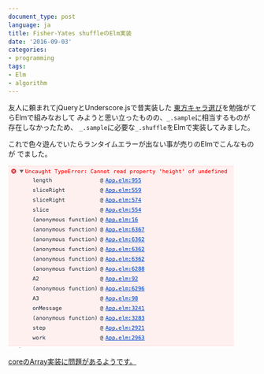 ```yaml
---
document_type: post
language: ja
title: Fisher-Yates shuffleのElm実装
date: '2016-09-03'
categories:
- programming
tags:
- Elm
- algorithm
---
```


友人に頼まれてjQueryとUnderscore.jsで昔実装した
[東方キャラ選び](https://mt-caret.github.io/th/)を勉強がてらElmで組みなおして
みようと思い立ったものの、`_.sample`に相当するものが存在しなかったため、
`_.sample`に必要な`_.shuffle`をElmで実装してみました。

<script src="https://gist.github.com/mt-caret/e3b2434c1283a41a961b962d7c1ebc69.js"></script>
<!--{% gist e3b2434c1283a41a961b962d7c1ebc69 Shuffle.elm %}-->


これで色々遊んでいたらランタイムエラーが出ない事が売りのElmでこんなものが
でました。

![ランタイムエラー](screenshot.png)

[coreのArray実装に問題があるようです。](https://github.com/elm-lang/core/issues/649)

